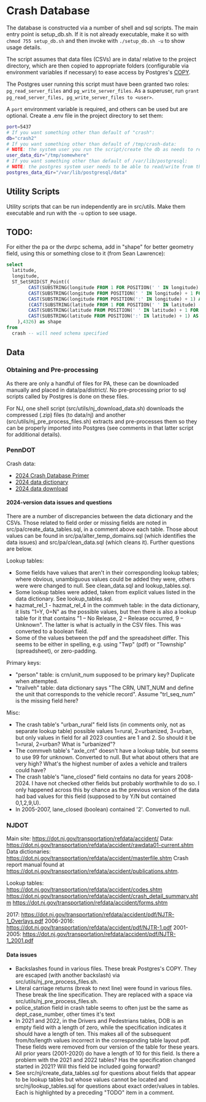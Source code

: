 # Crash Database

The database is constructed via a number of shell and sql scripts. The main entry point is setup_db.sh. If it is not already executable, make it so with `chmod 755 setup_db.sh` and then invoke with `./setup_db.sh -u` to show usage details.

The script assumes that data files (CSVs) are in data/ relative to the project directory, which are then copied to appropriate folders (configurable via environment variables if necessary) to ease access by Postgres's <a href="https://www.postgresql.org/docs/17/sql-copy.html">COPY</a>.

The Postgres user running this script must have been granted two roles: `pg_read_server_files` and `pg_write_server_files`. As a superuser, run `grant pg_read_server_files, pg_write_server_files to <user>`.

A `port` environment variable is required, and others can be used but are optional. Create a .env file in the project directory to set them:

```sh
port=5437
# If you want something other than default of "crash":
db="crash2"
# If you want something other than default of /tmp/crash-data:
# NOTE: the system user you run the script/create the db as needs to read/write from this directory.
user_data_dir="/tmp/somewhere"
# If you want something other than default of /var/lib/postgresql:
# NOTE: the postgres system user needs to be able to read/write from this directory.
postgres_data_dir="/var/lib/postgresql/data" 
```

## Utility Scripts

Utility scripts that can be run independently are in src/utils. Make them executable and run with the `-u` option to see usage.

## TODO:

For either the pa or the dvrpc schema, add in "shape" for better geometry field, using this or something close to it (from Sean Lawrence):

```sql
select 
  latitude, 
  longitude,
  ST_SetSRID(ST_Point((
        CAST(SUBSTRING(longitude FROM 1 FOR POSITION(' ' IN longitude) - 1) AS NUMERIC) + 
        CAST(SUBSTRING(longitude FROM POSITION(' ' IN longitude) + 1 FOR POSITION(':' IN longitude) - POSITION(' ' IN longitude) - 1) AS NUMERIC) / 60 + 
        CAST(SUBSTRING(longitude FROM POSITION(':' IN longitude) + 1) AS NUMERIC) / 3600) * -1,
        (CAST(SUBSTRING(latitude FROM 1 FOR POSITION(' ' IN latitude) - 1) AS NUMERIC) + 
        CAST(SUBSTRING(latitude FROM POSITION(' ' IN latitude) + 1 FOR POSITION(':' IN latitude) - POSITION(' ' IN latitude) - 1) AS NUMERIC) / 60 + 
        CAST(SUBSTRING(latitude FROM POSITION(':' IN latitude) + 1) AS NUMERIC) / 3600)
    ),4326) as shape
from 
  crash -- will need schema specified
```

## Data

### Obtaining and Pre-processing

As there are only a handful of files for PA, these can be downloaded manually and placed in data/pa/district/. No pre-processing prior to sql scripts called by Postgres is done on these files.

For NJ, one shell script (src/utils/nj_download_data.sh) downloads the compressed (.zip) files (to data/nj) and another (src/utils/nj_pre_process_files.sh) extracts and pre-processes them so they can be properly imported into Postgres (see comments in that latter script for additional details).

### PennDOT

Crash data:
  - [2024 Crash Database Primer](https://gis.penndot.gov/gishub/crashZip/OPEN%20DATA%20PORTAL%20Database%20Primer%2010-16.pdf)
  - [2024 data dictionary](https://gis.penndot.pa.gov/gishub/crashZip/Crash_Data_Dictionary_2025.pdf)
  - [2024 data download](https://experience.arcgis.com/experience/51809b06e7b140208a4ed6fbad964990)

#### 2024-version data issues and questions

There are a number of discrepancies between the data dictionary and the CSVs. Those related to
field order or missing fields are noted in src/pa/create_data_tables.sql, in a comment above each table. Those about values can be found in src/pa/alter_temp_domains.sql (which identifies the data issues) and src/pa/clean_data.sql (which cleans it). Further questions are below.

Lookup tables:
  - Some fields have values that aren't in their corresponding lookup tables; where obvious, unambiguous values could be added they were, others were were changed to null. See clean_data.sql and lookup_tables.sql.
  - Some lookup tables were added, taken from explicit values listed in the data dictionary. See lookup_tables.sql.
  - hazmat_rel_1 - hazmat_rel_4 in the commveh table: in the data dictionary, it lists "1=Y, 0=N" as the possible values, but then there is also a lookup table for it that contains "1 – No Release, 2 – Release occurred, 9 – Unknown". The latter is what is actually in the CSV files. This was converted to a boolean field.
  - Some of the values between the pdf and the spreadsheet differ. This seems to be either in spelling, e.g. using "Twp" (pdf) or "Township" (spreadsheet), or zero-padding.

Primary keys:
  - "person" table: is crn/unit_num supposed to be primary key? Duplicate when attempted.
  - "trailveh" table: data dictionary says "The CRN, UNIT_NUM and define the unit that corresponds to the vehicle record". Assume "trl_seq_num" is the missing field here?

Misc:
  - The crash table's "urban_rural" field lists (in comments only, not as separate lookup table) possible values 1=rural, 2=urbanized, 3=urban, but only values in field for all 2023 counties are 1 and 2. So should it be 1=rural, 2=urban? What is "urbanized"?
  - The commveh table's "axle_cnt" doesn't have a lookup table, but seems to use 99 for unknown. Converted to null. But what about others that are very high? What's the highest number of axles a vehicle and trailers could have?
  - The crash table's "lane_closed" field contains no data for years 2008-2024. I have not checked other fields but probably worthwhile to do so. I only happened across this by chance as the previous version of the data had bad values for this field (supposed to by Y/N but contained 0,1,2,9,U).
  - In 2005-2007, lane_closed (boolean) contained '2'. Converted to null.

### NJDOT

Main site: <https://dot.nj.gov/transportation/refdata/accident/>
Data: <https://dot.nj.gov/transportation/refdata/accident/rawdata01-current.shtm>
Data dictionaries: <https://dot.nj.gov/transportation/refdata/accident/masterfile.shtm>
Crash report manual found at <https://dot.nj.gov/transportation/refdata/accident/publications.shtm>.

Lookup tables:
  <https://dot.nj.gov/transportation/refdata/accident/codes.shtm>
  <https://dot.nj.gov/transportation/refdata/accident/crash_detail_summary.shtm>
  <https://dot.nj.gov/transportation/refdata/accident/forms.shtm>

  2017:
    <https://dot.nj.gov/transportation/refdata/accident/pdf/NJTR-1_Overlays.pdf>
  2006-2016:
    <https://dot.nj.gov/transportation/refdata/accident/pdf/NJTR-1.pdf>
  2001-2005:
    <https://dot.nj.gov/transportation/refdata/accident/pdf/NJTR-1_2001.pdf>

#### Data issues

  - Backslashes found in various files. These break Postgres's COPY. They are escaped (with another backslash) via src/utils/nj_pre_process_files.sh. 
  - Literal carriage returns (break to next line) were found in various files. These break the line specification. They are replaced with a space via src/utils/nj_pre_process_files.sh.
  - police_station field in crash table seems to often just be the same as dept_case_number, other times it's text
  - In 2021 and 2022, in the Drivers and Pedestrians tables, DOB is an empty field with a length of zero, while the specification indicates it should have a length of ten. This makes all of the subsequent from/to/length values incorrect in the corresponding table layout pdf. These fields were removed from our version of the table for these years. All prior years (2001-2020) do have a length of 10 for this field. Is there a problem with the 2021 and 2022 tables? Has the specification changed started in 2021? Will this field be included going forward?
  - See src/nj/create_data_tables.sql for questions about fields that appear to be lookup tables but whose values cannot be located and src/nj/lookup_tables.sql for questions about exact order/values in tables. Each is highlighted by a preceding "TODO" item in a comment.
